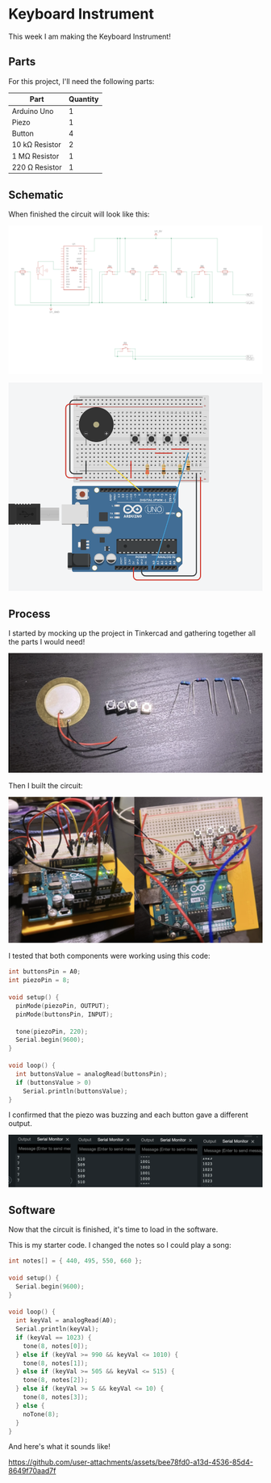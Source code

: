 # Keyboard Instrument

This week I am making the Keyboard Instrument!

## Parts

For this project, I'll need the following parts: 

|Part|Quantity|
|-|-|
|Arduino Uno|1|
|Piezo|1|
|Button|4|
|10 k&ohm; Resistor|2|
|1 M&ohm; Resistor|1|
|220 &ohm; Resistor|1|

## Schematic

When finished the circuit will look like this:

![schematic](media/schematic.png)

![circuit in tinkercad](media/tinkercad.png)

## Process
I started by mocking up the project in Tinkercad and gathering together all the parts I would need!

![parts](media/parts.png)

Then I built the circuit:

![circuit](media/circuit.png)

I tested that both components were working using this code:
```c++
int buttonsPin = A0;
int piezoPin = 8;

void setup() {
  pinMode(piezoPin, OUTPUT);
  pinMode(buttonsPin, INPUT);

  tone(piezoPin, 220);
  Serial.begin(9600);
}

void loop() {
  int buttonsValue = analogRead(buttonsPin);
  if (buttonsValue > 0)
    Serial.println(buttonsValue);
}
```

I confirmed that the piezo was buzzing and each button gave a different output.

![serial readings going from 10 to 1023](media/serial.png) 

## Software
Now that the circuit is finished, it's time to load in the software.

This is my starter code. I changed the notes so I could play a song:
```c++
int notes[] = { 440, 495, 550, 660 };

void setup() {
  Serial.begin(9600);
}

void loop() {
  int keyVal = analogRead(A0);
  Serial.println(keyVal);
  if (keyVal == 1023) {
    tone(8, notes[0]);
  } else if (keyVal >= 990 && keyVal <= 1010) {
    tone(8, notes[1]);
  } else if (keyVal >= 505 && keyVal <= 515) {
    tone(8, notes[2]);
  } else if (keyVal >= 5 && keyVal <= 10) {
    tone(8, notes[3]);
  } else {
    noTone(8);
  }
}
```

And here's what it sounds like! 

https://github.com/user-attachments/assets/bee78fd0-a13d-4536-85d4-8649f70aad7f
